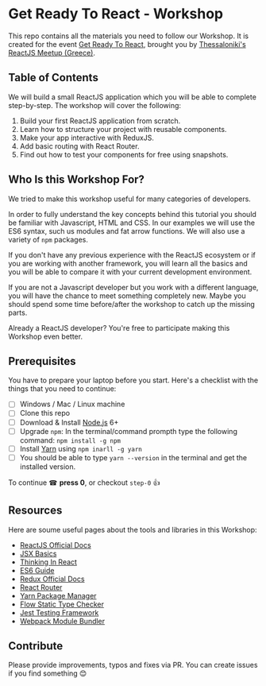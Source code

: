 # Get Ready To React - Workshop
This repo contains all the materials you need to follow our Workshop. It is created for the event [Get Ready To React](https://www.meetup.com/Thessaloniki-ReactJS-Meetup/events/240216476/), brought you by [Thessaloniki's ReactJS Meetup (Greece)](http://skgreactjs.com).

## Table of Contents
We will build a small ReactJS application which you will be able to complete step-by-step. The workshop will cover the following:

1. Build your first ReactJS application from scratch.
1. Learn how to structure your project with reusable components.
1. Make your app interactive with ReduxJS.
1. Add basic routing with React Router.
1. Find out how to test your components for free using snapshots.

## Who Is this Workshop For? 
We tried to make this workshop useful for many categories of developers. 

In order to fully understand the key concepts behind this tutorial you should be familiar with Javascript, HTML and CSS. In our examples we will use the ES6 syntax, such us modules and fat arrow functions. We will also use a variety of `npm` packages.

If you don't have any previous experience with the ReactJS ecosystem or if you are working with another framework, you will learn all the basics and you will be able to compare it with your current development environment.

If you are not a Javascript developer but you work with a different language, you will have the chance to meet something completely new. Maybe you should spend some time before/after the workshop to catch up the missing parts.

Already a ReactJS developer? You're free to participate making this Workshop even better. 

## Prerequisites
You have to prepare your laptop before you start. Here's a checklist with the things that you need to continue:

- [ ] Windows / Mac / Linux machine
- [ ] Clone this repo
- [ ] Download & Install [Node.js](https://nodejs.org/en/download/) 6+
- [ ] Upgrade `npm`:
In the terminal/command prompth type the following command: `npm install -g npm`
- [ ] Install [Yarn](https://yarnpkg.com/en/docs/install) using `npm inarll -g yarn`
- [ ] You should be able to type `yarn --version` in the terminal and get the installed version.

To continue ☎ **press 0**, or checkout `step-0` 👍

## Resources
Here are soume useful pages about the tools and libraries in this Workshop:

- [ReactJS Official Docs](https://facebook.github.io/react/docs/hello-world.html)
- [JSX Basics](http://buildwithreact.com/tutorial/jsx)
- [Thinking In React](https://facebook.github.io/react/docs/thinking-in-react.html)
- [ES6 Guide](https://mrzepinski.gitbooks.io/es6-guide/content/)
- [Redux Official Docs](http://redux.js.org/)
- [React Router](https://reacttraining.com/react-router/)
- [Yarn Package Manager](https://yarnpkg.com/en/)
- [Flow Static Type Checker](https://flow.org/)
- [Jest Testing Framework](https://facebook.github.io/jest/)
- [Webpack Module Bundler](https://webpack.github.io/)

## Contribute
Please provide improvements, typos and fixes via PR. You can create issues if you find something 😊